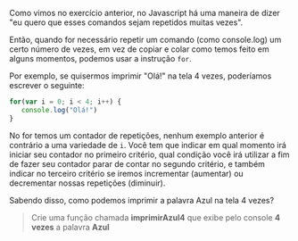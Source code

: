 Como vimos no exercício anterior, no Javascript há uma maneira de dizer "eu quero que esses comandos sejam repetidos muitas vezes".

 Então, quando for necessário repetir um comando (como console.log) um certo número de vezes, em vez de copiar e colar como temos feito em alguns momentos, podemos usar a instrução `for`.

Por exemplo, se quisermos imprimir "Olá!" na tela 4 vezes, poderíamos escrever o seguinte:
 
```javascript
for(var i = 0; i < 4; i++) {
   console.log("Olá!")
}
```

No for temos um contador de repetições, nenhum exemplo anterior é contrário a uma variedade de `i`. Você tem que indicar em qual momento irá iniciar seu contador no primeiro critério, qual condição você irá utilizar a fim de fazer seu contador parar de contar no segundo critério, e também indicar no terceiro critério se iremos incrementar (aumentar) ou decrementar nossas repetições (diminuir).

 Sabendo disso, como podemos imprimir a palavra Azul na tela 4 vezes?
 
> Crie uma função chamada **imprimirAzul4** que exibe pelo console **4 vezes** a palavra **Azul**
